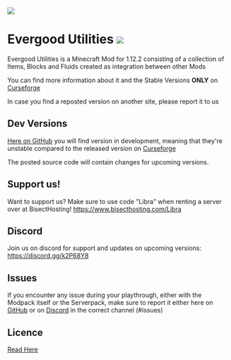 <img src="https://i.imgur.com/Xu4rNEd.png" align="center" />

# Evergood Utilities <a href=https://www.curseforge.com/minecraft/mc-mods/evergoodutilities> <img src="http://cf.way2muchnoise.eu/523308.svg"> </a>
Evergood Utilities is a Minecraft Mod for 1.12.2 consisting of a collection of Items, Blocks and Fluids created as integration between other Mods

You can find more information about it and the Stable Versions **ONLY** on [Curseforge](https://www.curseforge.com/minecraft/mc-mods/evergoodutilities)

In case you find a reposted version on another site, please report it to us

## Dev Versions

[Here on GitHub](https://github.com/EvergoodTeam/EvergoodUtilities/releases) you will find version in development, meaning that they're unstable compared to the released version on [Curseforge](https://www.curseforge.com/minecraft/mc-mods/evergoodutilities)

The posted source code will contain changes for upcoming versions.

## Support us!
Want to support us? Make sure to use code "Libra" when renting a server over at BisectHosting! https://www.bisecthosting.com/Libra

## Discord
Join us on discord for support and updates on upcoming versions:
https://discord.gg/k2P68Y8

## Issues
If you encounter any issue during your playthrough, either with the Modpack itself or the Serverpack, make sure to report it either here on [GitHub](https://github.com/EvergoodTeam/EvergoodUtilities/issues) or on [Discord](https://discord.gg/k2P68Y8) in the correct channel (#issues)

## Licence
[Read Here](https://github.com/EvergoodTeam/EvergoodUtilities/blob/main/LICENSE.md)
